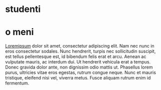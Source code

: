 # studenti 
# o meni
[Loremipsum](/index.md) dolor sit amet, consectetur adipiscing elit. Nam nec nunc in eros consectetur sodales. Nunc hendrerit, turpis nec sollicitudin suscipit, est tellus pellentesque est, id bibendum felis erat et arcu. Aenean ac vulputate mauris, ac interdum dui. Ut hendrerit  vehicula erat a tempus. Donec gravida dolor ante, non dignissim odio mattis ut. Phasellus lorem purus, ultricies vitae eros egestas, rutrum congue neque. Nunc et mauris tristique, eleifend nisi vel, viverra metus. Fusce aliquam rutrum enim id fermentum.
